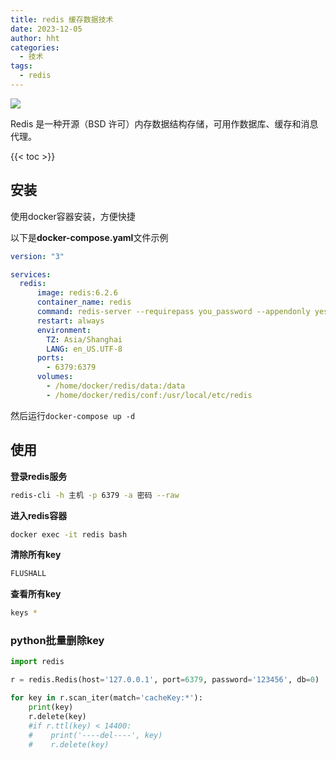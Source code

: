 ```yaml
---
title: redis 缓存数据技术
date: 2023-12-05
author: hht
categories:
  - 技术
tags:
  - redis
---
```


<img src="https://i.imgur.com/Sdjnacf.jpg" />

Redis 是一种开源（BSD 许可）内存数据结构存储，可用作数据库、缓存和消息代理。

<!--more-->

{{< toc >}}

## 安装

使用docker容器安装，方便快捷


以下是**docker-compose.yaml**文件示例

```yaml
version: "3"

services:
  redis:
      image: redis:6.2.6
      container_name: redis
      command: redis-server --requirepass you_password --appendonly yes
      restart: always
      environment:
        TZ: Asia/Shanghai
        LANG: en_US.UTF-8
      ports:
        - 6379:6379
      volumes:
        - /home/docker/redis/data:/data
        - /home/docker/redis/conf:/usr/local/etc/redis

```

然后运行`docker-compose up -d`

## 使用

**登录redis服务**

```sh
redis-cli -h 主机 -p 6379 -a 密码 --raw
```

**进入redis容器**

```sh
docker exec -it redis bash
```


**清除所有key**


```sh
FLUSHALL
```

**查看所有key**


```sh
keys *
```


### python批量删除key

```python
import redis

r = redis.Redis(host='127.0.0.1', port=6379, password='123456', db=0)

for key in r.scan_iter(match='cacheKey:*'):
    print(key)
    r.delete(key)
    #if r.ttl(key) < 14400:
    #    print('----del----', key)
    #    r.delete(key)
```
